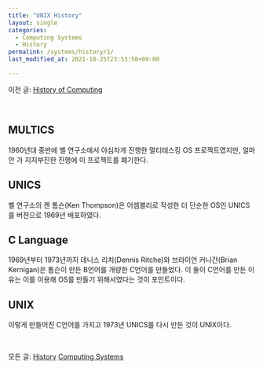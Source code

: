 ```yaml
---
title: "UNIX History"
layout: single
categories:
  - Computing Systems
  - History
permalink: /systems/history/1/
last_modified_at: 2021-10-25T23:53:50+09:00

---
```


이전 글: [History of Computing](/systems/history/0/)

<br>

## MULTICS

1960년대 중반에 벨 연구소에서 야심차게 진행한 멀티태스킹 OS 프로젝트였지만,
얼마 안 가 지지부진한 진행에 이 프로젝트를 폐기한다.

## UNICS

벨 연구소의 켄 톰슨(Ken Thompson)은 어셈블리로 작성한 더 단순한 OS인 UNICS를 버젼으로 1969년 배포하였다.

## C Language

1969년부터 1973년까지 데니스 리치(Dennis Ritche)와 브라이언 커니간(Brian Kernigan)은 톰슨이 만든 B언어를 개량한 C언어를 만들었다.
이 둘이 C언어를 만든 이유는 이를 이용해 OS를 만들기 위해서였다는 것이 포인트이다.

## UNIX

이렇게 만들어진 C언어를 가지고 1973년 UNICS를 다시 만든 것이 UNIX이다.

<br>

모든 글: [History](/systems/history/) [Computing Systems](/systems/)
